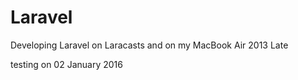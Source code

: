 # Laravel
Developing Laravel on Laracasts and on my MacBook Air 2013 Late


testing on 02 January 2016
